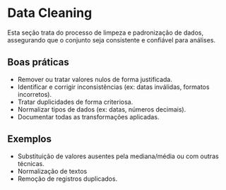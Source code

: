 # Data Cleaning

Esta seção trata do processo de limpeza e padronização de dados,
assegurando que o conjunto seja consistente e confiável para análises.


## Boas práticas

- Remover ou tratar valores nulos de forma justificada.
- Identificar e corrigir inconsistências (ex: datas inválidas, formatos incorretos).
- Tratar duplicidades de forma criteriosa.
- Normalizar tipos de dados (ex: datas, números decimais).
- Documentar todas as transformações aplicadas.

## Exemplos

- Substituição de valores ausentes pela mediana/média ou com outras técnicas.
- Normalização de textos
- Remoção de registros duplicados.
